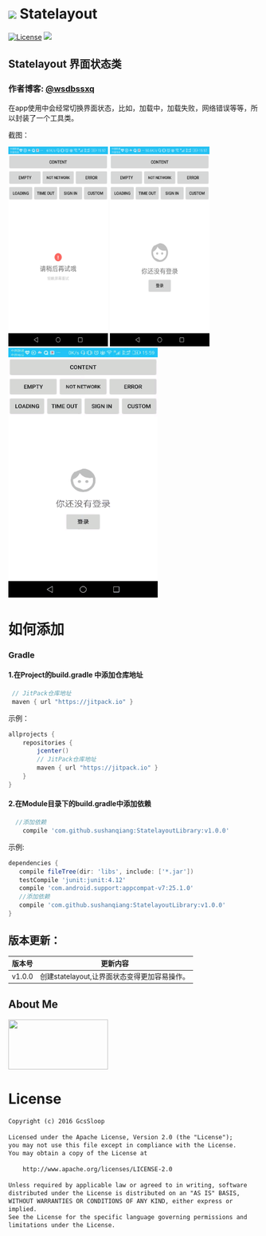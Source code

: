 # <img src="http://ww2.sinaimg.cn/large/005Xtdi2jw1f2jqaxc47fj3074074mxf.jpg" width=32 /> Statelayout

[![License](https://img.shields.io/badge/license-Apache%202-green.svg)](https://www.apache.org/licenses/LICENSE-2.0)
[![](https://jitpack.io/v/sushanqiang/StatelayoutLibrary.svg)](https://jitpack.io/#sushanqiang/StatelayoutLibrary)

## Statelayout 界面状态类
### 作者博客: [@wsdbssxq](http://blog.csdn.net/wsdbssxq?viewmode=contents)

 在app使用中会经常切换界面状态，比如，加载中，加载失败，网络错误等等，所以封装了一个工具类。

 截图：

<img src="https://github.com/sushanqiang/StatelayoutLibrary/blob/master/img/Screenshot_20170420-155733.png" width=200 height=400 />

<img src="https://github.com/sushanqiang/StatelayoutLibrary/blob/master/img/Screenshot_20170420-155743.png" width=200 height=400 />

<img src="https://github.com/sushanqiang/StatelayoutLibrary/blob/master/img/2017-04-20_16_18_29.gif" width=300 height=500/>

# 如何添加
### Gradle
#### 1.在Project的build.gradle 中添加仓库地址
``` gradle
 // JitPack仓库地址
 maven { url "https://jitpack.io" }
```

示例：
``` gradle
allprojects {
    repositories {
        jcenter()
        // JitPack仓库地址
        maven { url "https://jitpack.io" }
    }
}
```
#### 2.在Module目录下的build.gradle中添加依赖
```gradle
  //添加依赖
    compile 'com.github.sushanqiang:StatelayoutLibrary:v1.0.0'
```

示例:
 ``` gradle
dependencies {
    compile fileTree(dir: 'libs', include: ['*.jar'])
    testCompile 'junit:junit:4.12'
    compile 'com.android.support:appcompat-v7:25.1.0'
    //添加依赖
    compile 'com.github.sushanqiang:StatelayoutLibrary:v1.0.0'
}
```
 
## 版本更新：
版本号 | 更新内容
:-----:| ------------
v1.0.0 | 创建statelayout,让界面状态变得更加容易操作。
 



## About Me

<a href="http://blog.csdn.net/wsdbssxq?viewmode=contents" target="_blank"> <img src="http://avatar.csdn.net/C/5/3/1_wsdbssxq.jpg" width=200 height=100 /> </a>

# License
```
Copyright (c) 2016 GcsSloop

Licensed under the Apache License, Version 2.0 (the "License");
you may not use this file except in compliance with the License.
You may obtain a copy of the License at

    http://www.apache.org/licenses/LICENSE-2.0

Unless required by applicable law or agreed to in writing, software
distributed under the License is distributed on an "AS IS" BASIS,
WITHOUT WARRANTIES OR CONDITIONS OF ANY KIND, either express or implied.
See the License for the specific language governing permissions and
limitations under the License.
```

